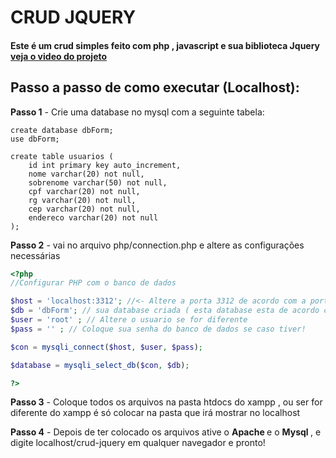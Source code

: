 # CRUD JQUERY

<h4> Este é um crud simples feito com php , javascript e sua biblioteca Jquery <a href="https://youtu.be/nKoe722XS74">veja o video do projeto</a> </h4>

## Passo a passo de como executar (Localhost):

<b>Passo 1</b> - Crie uma database no mysql com a seguinte tabela:

~~~mysql
create database dbForm;
use dbForm;

create table usuarios (
    id int primary key auto_increment,
    nome varchar(20) not null,
    sobrenome varchar(50) not null,
    cpf varchar(20) not null,
    rg varchar(20) not null,
    cep varchar(20) not null,
    endereco varchar(20) not null
);
~~~

<b>Passo 2</b> - vai no arquivo php/connection.php e altere as configurações necessárias

~~~php
<?php 
//Configurar PHP com o banco de dados

$host = 'localhost:3312'; //<- Altere a porta 3312 de acordo com a porta do seu banco de dados
$db = 'dbForm'; // sua database criada ( esta database esta de acordo com o codigo do passo 1)
$user = 'root' ; // Altere o usuario se for diferente
$pass = '' ; // Coloque sua senha do banco de dados se caso tiver!

$con = mysqli_connect($host, $user, $pass);

$database = mysqli_select_db($con, $db);

?>
~~~

<b>Passo 3</b> - Coloque todos os arquivos na pasta htdocs do xampp , ou ser for diferente do xampp é só colocar na pasta que irá mostrar no localhost

<b>Passo 4</b> - Depois de ter colocado os arquivos ative o <b> Apache </b> e o <b> Mysql </b> , e digite localhost/crud-jquery em qualquer navegador e pronto!
